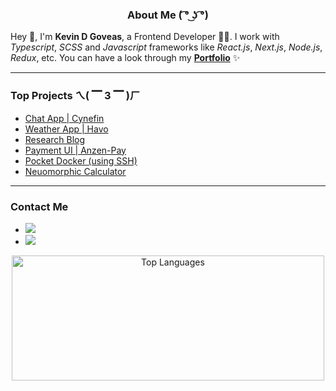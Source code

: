 <h3 align="center">
   About Me ( ͡° ͜ʖ ͡°)
</h3>

Hey 👋, I'm **Kevin D Goveas**, a Frontend Developer 🧑‍💻. I work with *Typescript*, *SCSS* and *Javascript* frameworks like *React.js*, *Next.js*, *Node.js*, *Redux*, etc.
You can have a look through my **[Portfolio](https://kanae-portfolio.vercel.app/)** ✨

---

### Top Projects ㄟ( ▔ 3 ▔ )ㄏ

- [Chat App | Cynefin](https://github.com/kevkanae/Chat-App) 
- [Weather App | Havo](https://github.com/kevkanae/havo-weather-app)
- [Research Blog](https://github.com/kevkanae/BloggerWeb)
- [Payment UI | Anzen-Pay](https://github.com/kevkanae/anzen-pay)
- [Pocket Docker (using SSH)](https://github.com/kevkanae/pocket_docker)
- [Neuomorphic Calculator](https://github.com/kevkanae/Flutter-Calculator)

---

### Contact Me

- <a href="mailto:kevdanngovead@gmail.com"><img src="https://img.shields.io/badge/Gmail-D14836?style=for-the-badge&logo=gmail&logoColor=white"></a>
- <a href="https://www.linkedin.com/in/kevkanae"><img src="https://img.shields.io/badge/LinkedIn-0077B5?style=for-the-badge&logo=linkedin&logoColor=white"></a>

<p align="center">
   <img src="https://github-readme-stats.vercel.app/api/top-langs/?username=kevkanae&layout=compact&hide=html" alt="Top Languages"  width="500" height="200" />
</p>
